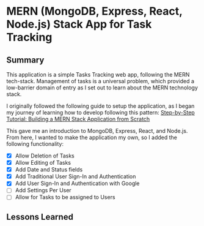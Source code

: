 # MERN (MongoDB, Express, React, Node.js) Stack App for Task Tracking

## Summary
This application is a simple Tasks Tracking web app, following the MERN tech-stack. Management of tasks is a universal problem, which provided a low-barrier domain of entry as I set out to learn about the MERN technology stack. 

I originally followed the following guide to setup the application, as I began my journey of learning how to develop following this pattern: [Step-by-Step Tutorial: Building a MERN Stack Application from Scratch](https://medium.com/@sriram.se21/step-by-step-tutorial-building-a-mern-stack-application-from-scratch-d281010715e4)

This gave me an introduction to MongoDB, Express, React, and Node.js. From here, I wanted to make the application my own, so I added the following functionality:
 - [x] Allow Deletion of Tasks
 - [x] Allow Editing of Tasks
 - [x] Add Date and Status fields
 - [x] Add Traditional User Sign-In and Authentication
 - [x] Add User Sign-In and Authentication with Google
 - [ ] Add Settings Per User
 - [ ] Allow for Tasks to be assigned to Users

 ## Lessons Learned